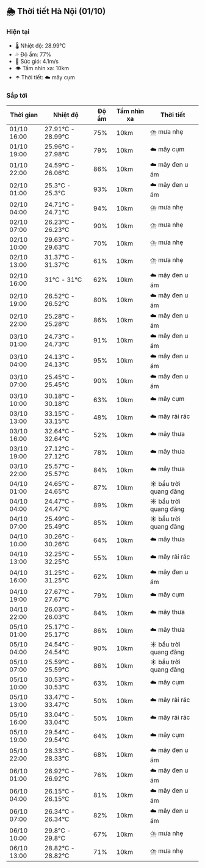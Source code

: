 ## 🌦️ Thời tiết Hà Nội (01/10)

### Hiện tại

- 🌡️ Nhiệt độ: 28.99℃
- 💦 Độ ẩm: 77%
- 💨 Sức gió: 4.1m/s
- 👁️ Tầm nhìn xa: 10km
- ☂️ Thời tiết: ☁️ mây cụm

### Sắp tới

| Thời gian | Nhiệt độ | Độ ẩm | Tầm nhìn xa | Thời tiết |
| --- | --- | --- | --- | --- |
| 01/10 16:00 | 27.91℃ - 28.99℃ | 75% | 10km | ⛈️ mưa nhẹ |
| 01/10 19:00 | 25.96℃ - 27.98℃ | 79% | 10km | ☁️ mây cụm |
| 01/10 22:00 | 24.59℃ - 26.06℃ | 86% | 10km | ☁️ mây đen u ám |
| 02/10 01:00 | 25.3℃ - 25.3℃ | 93% | 10km | ☁️ mây đen u ám |
| 02/10 04:00 | 24.71℃ - 24.71℃ | 94% | 10km | ⛈️ mưa nhẹ |
| 02/10 07:00 | 26.23℃ - 26.23℃ | 90% | 10km | ⛈️ mưa nhẹ |
| 02/10 10:00 | 29.63℃ - 29.63℃ | 70% | 10km | ⛈️ mưa nhẹ |
| 02/10 13:00 | 31.37℃ - 31.37℃ | 61% | 10km | ⛈️ mưa nhẹ |
| 02/10 16:00 | 31℃ - 31℃ | 62% | 10km | ☁️ mây đen u ám |
| 02/10 19:00 | 26.52℃ - 26.52℃ | 80% | 10km | ☁️ mây đen u ám |
| 02/10 22:00 | 25.28℃ - 25.28℃ | 86% | 10km | ☁️ mây đen u ám |
| 03/10 01:00 | 24.73℃ - 24.73℃ | 91% | 10km | ☁️ mây đen u ám |
| 03/10 04:00 | 24.13℃ - 24.13℃ | 95% | 10km | ☁️ mây đen u ám |
| 03/10 07:00 | 25.45℃ - 25.45℃ | 90% | 10km | ☁️ mây đen u ám |
| 03/10 10:00 | 30.18℃ - 30.18℃ | 63% | 10km | ☁️ mây cụm |
| 03/10 13:00 | 33.15℃ - 33.15℃ | 48% | 10km | ☁️ mây rải rác |
| 03/10 16:00 | 32.64℃ - 32.64℃ | 52% | 10km | ☁️ mây thưa |
| 03/10 19:00 | 27.12℃ - 27.12℃ | 78% | 10km | ☁️ mây thưa |
| 03/10 22:00 | 25.57℃ - 25.57℃ | 84% | 10km | ☁️ mây thưa |
| 04/10 01:00 | 24.65℃ - 24.65℃ | 87% | 10km | ☀️ bầu trời quang đãng |
| 04/10 04:00 | 24.47℃ - 24.47℃ | 89% | 10km | ☀️ bầu trời quang đãng |
| 04/10 07:00 | 25.49℃ - 25.49℃ | 85% | 10km | ☀️ bầu trời quang đãng |
| 04/10 10:00 | 30.26℃ - 30.26℃ | 64% | 10km | ☁️ mây thưa |
| 04/10 13:00 | 32.25℃ - 32.25℃ | 55% | 10km | ☁️ mây rải rác |
| 04/10 16:00 | 31.25℃ - 31.25℃ | 62% | 10km | ☁️ mây đen u ám |
| 04/10 19:00 | 27.67℃ - 27.67℃ | 79% | 10km | ☁️ mây cụm |
| 04/10 22:00 | 26.03℃ - 26.03℃ | 84% | 10km | ☁️ mây thưa |
| 05/10 01:00 | 25.17℃ - 25.17℃ | 86% | 10km | ☁️ mây thưa |
| 05/10 04:00 | 24.54℃ - 24.54℃ | 90% | 10km | ☀️ bầu trời quang đãng |
| 05/10 07:00 | 25.59℃ - 25.59℃ | 86% | 10km | ☀️ bầu trời quang đãng |
| 05/10 10:00 | 30.53℃ - 30.53℃ | 63% | 10km | ☁️ mây cụm |
| 05/10 13:00 | 33.47℃ - 33.47℃ | 50% | 10km | ☁️ mây rải rác |
| 05/10 16:00 | 33.04℃ - 33.04℃ | 50% | 10km | ☁️ mây rải rác |
| 05/10 19:00 | 29.54℃ - 29.54℃ | 64% | 10km | ☁️ mây cụm |
| 05/10 22:00 | 28.33℃ - 28.33℃ | 68% | 10km | ☁️ mây đen u ám |
| 06/10 01:00 | 26.92℃ - 26.92℃ | 76% | 10km | ☁️ mây đen u ám |
| 06/10 04:00 | 26.15℃ - 26.15℃ | 81% | 10km | ☁️ mây đen u ám |
| 06/10 07:00 | 26.34℃ - 26.34℃ | 82% | 10km | ☁️ mây đen u ám |
| 06/10 10:00 | 29.8℃ - 29.8℃ | 67% | 10km | ⛈️ mưa nhẹ |
| 06/10 13:00 | 28.82℃ - 28.82℃ | 71% | 10km | ⛈️ mưa nhẹ |

